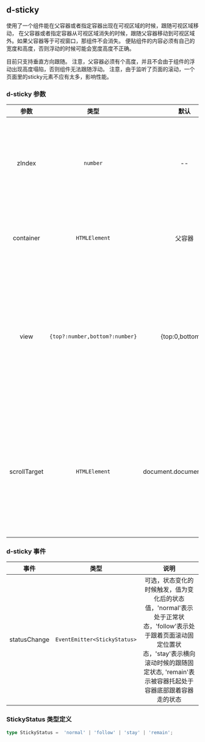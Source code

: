 ## d-sticky

使用了一个组件能在父容器或者指定容器出现在可视区域的时候，跟随可视区域移动，
在父容器或者指定容器从可视区域消失的时候，跟随父容器移动到可视区域外。如果父容器等于可视窗口，那组件不会消失。
便贴组件的内容必须有自己的宽度和高度，否则浮动的时候可能会宽度高度不正确。

目前只支持垂直方向跟随。
注意，父容器必须有个高度，并且不会由于组件的浮动出现高度塌陷，否则组件无法跟随浮动。
注意，由于监听了页面的滚动，一个页面里的sticky元素不应有太多，影响性能。

### d-sticky 参数

| 参数          | 类型          | 默认            |   说明                                                |
| :-----------: | :----------: | :-------------: | :--------------------------------------------------: |
| zIndex        | `number`       | --            | 可选，指定包裹层的z-index，用于浮动的时候控制z轴的叠放    |
| container     | `HTMLElement`  | 父容器         | 可选，触发的容器，可不同于父容器                       |
| view          | `{top?:number,bottom?:number}` | {top:0,bottom:0} | 可选，用于可视区域的调整，比如顶部有固定位置的头部等，数值对应被遮挡的顶部或底部的高度  |
| scrollTarget  | `HTMLElement`   | document.documentElement | 可选，设置要发生滚动的容器，一般为滚动条所在容器，为主页面的滚动条时候可以不设置   |

### d-sticky 事件

| 事件           | 类型          |   说明   |
| :------------: | :----------: | :--------------------: |
| statusChange   | `EventEmitter<StickyStatus>` | 可选，状态变化的时候触发，值为变化后的状态值，'normal'表示处于正常状态，'follow'表示处于跟着页面滚动固定位置状态，'stay'表示横向滚动时候的跟随固定状态, 'remain'表示被容器托起处于容器底部跟着容器走的状态  |

### StickyStatus 类型定义

``` typescript
type StickyStatus =  'normal' | 'follow' | 'stay' | 'remain';
```

